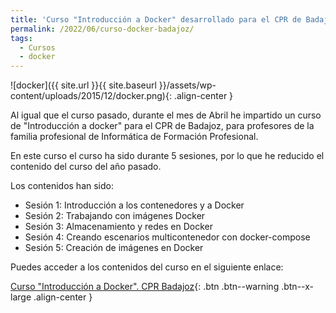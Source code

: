 ```yaml
---
title: 'Curso "Introducción a Docker" desarrollado para el CPR de Badajoz'
permalink: /2022/06/curso-docker-badajoz/
tags:
  - Cursos
  - docker
---
```


![docker]({{ site.url }}{{ site.baseurl }}/assets/wp-content/uploads/2015/12/docker.png){: .align-center }

Al igual que el curso pasado, durante el mes de Abril he impartido un curso de "Introducción a docker" para el CPR de Badajoz, para profesores de la familia profesional de Informática de Formación Profesional. 

En este curso el curso ha sido durante 5 sesiones, por lo que he reducido el contenido del curso del año pasado. 

Los contenidos han sido:

* Sesión 1: Introducción a los contenedores y a Docker
* Sesión 2: Trabajando con imágenes Docker
* Sesión 3: Almacenamiento y redes en Docker
* Sesión 4: Creando escenarios multicontenedor con docker-compose
* Sesión 5: Creación de imágenes en Docker

Puedes acceder a los contenidos del curso en el siguiente enlace:

[Curso "Introducción a Docker". CPR Badajoz](https://josedom24.github.io/curso_docker_2022/){: .btn .btn--warning .btn--x-large .align-center }
